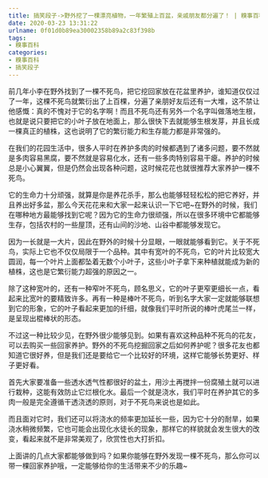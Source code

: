 ```yaml
---
title: 搞笑段子->野外挖了一棵漂亮植物，一年繁殖上百盆，亲戚朋友都分遍了！ | 糗事百科
date: 2020-03-23 13:31:22
urlname: 0f01d0b89ea30002358b89a2c83f398b
tags: 
- 糗事百科
categories:
- 糗事百科
- 搞笑段子
---
```

前几年小李在野外找到了一棵不死鸟，把它挖回家放在花盆里养护，谁知道仅仅过了一年，这棵不死鸟就繁衍出了上百棵，分遍了亲朋好友后还有一大堆，这不禁让他感慨：真的不愧对于它的名字啊！而且不死鸟还有另外一个名字叫做落地生根，也就是说只要把它的小叶子放在地面上，那么很快下去就能够生根发芽，并且长成一棵真正的植株，这也说明了它的繁衍能力和生存能力都是非常强的。

在我们的花园生活中，很多人平时在养护多肉的时候都遇到了诸多问题，要不然就是多肉容易黑腐，要不然就是容易化水，还有一些多肉特别容易干瘪。养护的时候总是小心翼翼，但是仍然会出现各种问题，这时候花花也就很推荐大家养护一棵不死鸟。

它的生命力十分顽强，就算是你是养花杀手，那么也能够轻轻松松的把它养好，并且养出好多盆，那么今天花花来和大家一起来认识一下它吧~在野外的时候，我们在哪种地方最能够找到它呢？因为它的生命力很顽强，所以在很多环境中它都能够生存，包括农村的一些屋顶，还有山间的沙地、山谷中都能够发现它。

因为一长就是一大片，因此在野外的时候十分显眼，一眼就能够看到它。关于不死鸟，实际上它也不仅仅局限于一个品种。其中有宽叶的不死鸟，它的叶片比较宽大圆润，每一个叶片上面都坠着无数个小叶子，这些小叶子拿下来种植就能成为新的植株，这也是它繁衍能力超强的原因之一。

除了这种宽叶的，还有一种窄叶不死鸟，顾名思义，它的叶子更窄更细长一点，看起来比宽叶的要精致许多。再有一种是棒叶不死鸟，听到名字大家一定就能够联想到它的形象，它的叶子看起来更加的纤细，就像我们平时所说的棒叶虎尾兰一样，是呈现出棍棒状的形态。

不过这一种比较少见，在野外很少能够见到。如果有喜欢这种品种不死鸟的花友，可以去购买一些回家养护。野外的不死鸟挖掘回家之后如何养护呢？很多花友也都知道它很好养，但是我们还是要给它一个比较好的环境，这样它能够长势更好、样子更好看。

首先大家要准备一些透水透气性都很好的盆土，用沙土再搅拌一份腐殖土就可以进行栽种，这能有效防止它烂根化水。最后一个就是浇水，我们平时在养护其它的多肉一般是完全遵循干透浇透的原则，对于不死鸟来说也是如此。

而且面对它时，我们还可以将浇水的频率更加延长一些，因为它十分的耐旱，如果浇水稍微频繁，它也可能会出现化水徒长的现象，那样它的样貌就会发生很大的改变，看起来就不是非常美观了，欣赏性也大打折扣。

上面讲的几点大家都能够做到吗？如果你能够在野外发现一棵不死鸟，那么你可以带一棵回家养护哦，一定能够给你的生活带来不少的乐趣~


